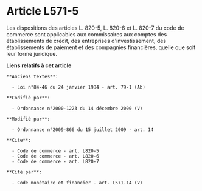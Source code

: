 # Article L571-5

Les dispositions des articles L. 820-5, L. 820-6 et L. 820-7 du code de commerce sont applicables aux commissaires aux
comptes des établissements de crédit, des entreprises d'investissement, des établissements de paiement et des compagnies
financières, quelle que soit leur forme juridique.

**Liens relatifs à cet article**

	**Anciens textes**:

	  - Loi n°84-46 du 24 janvier 1984 - art. 79-1 (Ab)

	**Codifié par**:

	  - Ordonnance n°2000-1223 du 14 décembre 2000 (V)

	**Modifié par**:

	  - Ordonnance n°2009-866 du 15 juillet 2009 - art. 14

	**Cite**:

	  - Code de commerce - art. L820-5
	  - Code de commerce - art. L820-6
	  - Code de commerce - art. L820-7

	**Cité par**:

	  - Code monétaire et financier - art. L571-14 (V)
